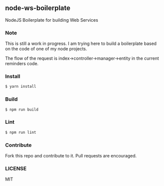 ## node-ws-boilerplate

NodeJS Boilerplate for building Web Services

### Note
This is still a work in progress. I am trying here to build a boilerplate based on the code of one of my node projects.

The flow of the request is index->controller->manager->entity in the current reminders code.


### Install
```bash
$ yarn install
```

### Build
```bash
$ npm run build
```

### Lint
```bash
$ npm run lint
```

### Contribute
Fork this repo and contribute to it. Pull requests are encouraged.

### LICENSE
MIT

